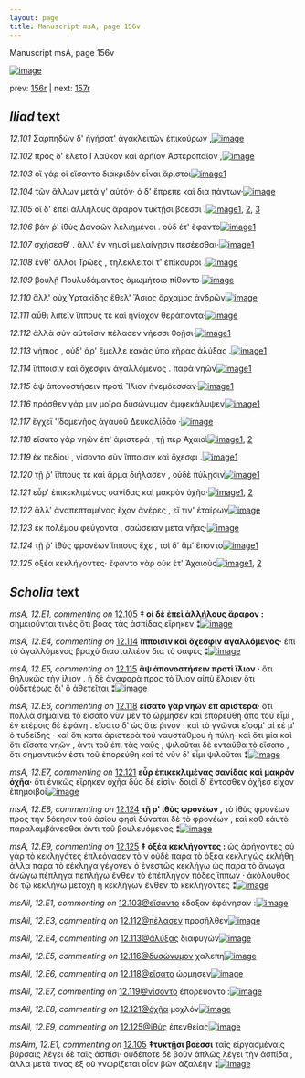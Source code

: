 ```yaml
---
layout: page
title: Manuscript msA, page 156v
---
```


Manuscript msA, page 156v

[![image](http://www.homermultitext.org/iipsrv?OBJ=IIP,1.0&FIF=/project/homer/pyramidal/deepzoom/hmt/vaimg/2017a/VA156VN_0658.tif&WID=100&CVT=JPEG)](http://www.homermultitext.org/ict2/?urn=urn:cite2:hmt:vaimg.2017a:VA156VN_0658)

prev:  [156r](../156r/) | next:  [157r](../157r/)

## *Iliad* text

*12.101* <a id="12.101"/> Σαρπηδὼν δ' ἡγήσατ' ἀγακλειτῶν ἐπικούρων ,[![image](http://www.homermultitext.org/iipsrv?OBJ=IIP,1.0&FIF=/project/homer/pyramidal/deepzoom/hmt/vaimg/2017a/VA156VN_0658.tif&RGN=0.5075,0.2156,0.3794,0.0285&WID=1000&CVT=JPEG)](http://www.homermultitext.org/ict2/?urn=urn:cite2:hmt:vaimg.2017a:VA156VN_0658@0.5075,0.2156,0.3794,0.0285)

*12.102* <a id="12.102"/> πρὸς δ' ἕλετο Γλαῦκον καὶ ἀρήϊον Ἀστεροπαῖον ,[![image](http://www.homermultitext.org/iipsrv?OBJ=IIP,1.0&FIF=/project/homer/pyramidal/deepzoom/hmt/vaimg/2017a/VA156VN_0658.tif&RGN=0.5036,0.239,0.3908,0.026&WID=1000&CVT=JPEG)](http://www.homermultitext.org/ict2/?urn=urn:cite2:hmt:vaimg.2017a:VA156VN_0658@0.5036,0.239,0.3908,0.026)

*12.103* <a id="12.103"/> οἳ γάρ οἱ εἴσαντο διακριδὸν εἶναι ἄριστοι[![image](http://www.homermultitext.org/iipsrv?OBJ=IIP,1.0&FIF=/project/homer/pyramidal/deepzoom/hmt/vaimg/2017a/VA156VN_0658.tif&RGN=0.5065,0.2602,0.3528,0.0211&WID=1000&CVT=JPEG)](http://www.homermultitext.org/ict2/?urn=urn:cite2:hmt:vaimg.2017a:VA156VN_0658@0.5065,0.2602,0.3528,0.0211)[1](#msAil_12.E1)

*12.104* <a id="12.104"/> τῶν ἄλλων μετά γ' αὐτόν· ὁ δ' ἔπρεπε καὶ δια πάντων·[![image](http://www.homermultitext.org/iipsrv?OBJ=IIP,1.0&FIF=/project/homer/pyramidal/deepzoom/hmt/vaimg/2017a/VA156VN_0658.tif&RGN=0.5075,0.2787,0.3994,0.0248&WID=1000&CVT=JPEG)](http://www.homermultitext.org/ict2/?urn=urn:cite2:hmt:vaimg.2017a:VA156VN_0658@0.5075,0.2787,0.3994,0.0248)

*12.105* <a id="12.105"/> οἳ δ' ἐπεὶ ἀλλήλους ἄραρον τυκτῇσι βόεσσι .[![image](http://www.homermultitext.org/iipsrv?OBJ=IIP,1.0&FIF=/project/homer/pyramidal/deepzoom/hmt/vaimg/2017a/VA156VN_0658.tif&RGN=0.5105,0.2968,0.3604,0.0225&WID=1000&CVT=JPEG)](http://www.homermultitext.org/ict2/?urn=urn:cite2:hmt:vaimg.2017a:VA156VN_0658@0.5105,0.2968,0.3604,0.0225)[1](#msA_12.E1), [2](#msAim_12.E1), [3](#msAil_12.E2)

*12.106* <a id="12.106"/> βάν ῥ' ἰ̈θὺς Δαναῶν λελιημένοι . οὐδ έτ' ἔφαντο[![image](http://www.homermultitext.org/iipsrv?OBJ=IIP,1.0&FIF=/project/homer/pyramidal/deepzoom/hmt/vaimg/2017a/VA156VN_0658.tif&RGN=0.505,0.3164,0.3991,0.0211&WID=1000&CVT=JPEG)](http://www.homermultitext.org/ict2/?urn=urn:cite2:hmt:vaimg.2017a:VA156VN_0658@0.505,0.3164,0.3991,0.0211)[1](#msA_12.E2)

*12.107* <a id="12.107"/> σχήσεσθ' . ἂλλ' ἐν νηυσὶ μελαίνῃσιν πεσέεσθαι·[![image](http://www.homermultitext.org/iipsrv?OBJ=IIP,1.0&FIF=/project/homer/pyramidal/deepzoom/hmt/vaimg/2017a/VA156VN_0658.tif&RGN=0.5069,0.3358,0.4018,0.0246&WID=1000&CVT=JPEG)](http://www.homermultitext.org/ict2/?urn=urn:cite2:hmt:vaimg.2017a:VA156VN_0658@0.5069,0.3358,0.4018,0.0246)[1](#msA_12.E3)

*12.108* <a id="12.108"/> ἔνθ' ἄλλοι Τρῶες , τηλεκλειτοί τ' ἐπίκουροι .[![image](http://www.homermultitext.org/iipsrv?OBJ=IIP,1.0&FIF=/project/homer/pyramidal/deepzoom/hmt/vaimg/2017a/VA156VN_0658.tif&RGN=0.502,0.359,0.3804,0.0198&WID=1000&CVT=JPEG)](http://www.homermultitext.org/ict2/?urn=urn:cite2:hmt:vaimg.2017a:VA156VN_0658@0.502,0.359,0.3804,0.0198)

*12.109* <a id="12.109"/> βουλῇ Πουλυδάμαντος ἀμωμήτοιο πίθοντο·[![image](http://www.homermultitext.org/iipsrv?OBJ=IIP,1.0&FIF=/project/homer/pyramidal/deepzoom/hmt/vaimg/2017a/VA156VN_0658.tif&RGN=0.5059,0.378,0.3804,0.0198&WID=1000&CVT=JPEG)](http://www.homermultitext.org/ict2/?urn=urn:cite2:hmt:vaimg.2017a:VA156VN_0658@0.5059,0.378,0.3804,0.0198)

*12.110* <a id="12.110"/> ἂλλ' οὐχ Υρτακίδης ἔθελ' Ἄσιος ὄρχαμος ἀνδρῶν[![image](http://www.homermultitext.org/iipsrv?OBJ=IIP,1.0&FIF=/project/homer/pyramidal/deepzoom/hmt/vaimg/2017a/VA156VN_0658.tif&RGN=0.5015,0.3945,0.4222,0.0228&WID=1000&CVT=JPEG)](http://www.homermultitext.org/ict2/?urn=urn:cite2:hmt:vaimg.2017a:VA156VN_0658@0.5015,0.3945,0.4222,0.0228)

*12.111* <a id="12.111"/> αὖθι λιπεῖν ἵππους τε καὶ ἡνίοχον θεράποντα·[![image](http://www.homermultitext.org/iipsrv?OBJ=IIP,1.0&FIF=/project/homer/pyramidal/deepzoom/hmt/vaimg/2017a/VA156VN_0658.tif&RGN=0.501,0.4143,0.4222,0.0198&WID=1000&CVT=JPEG)](http://www.homermultitext.org/ict2/?urn=urn:cite2:hmt:vaimg.2017a:VA156VN_0658@0.501,0.4143,0.4222,0.0198)

*12.112* <a id="12.112"/> ἀλλὰ σύν αὐτοῖσιν πέλασεν νήεσσι θοῇσι·[![image](http://www.homermultitext.org/iipsrv?OBJ=IIP,1.0&FIF=/project/homer/pyramidal/deepzoom/hmt/vaimg/2017a/VA156VN_0658.tif&RGN=0.502,0.4314,0.3605,0.0232&WID=1000&CVT=JPEG)](http://www.homermultitext.org/ict2/?urn=urn:cite2:hmt:vaimg.2017a:VA156VN_0658@0.502,0.4314,0.3605,0.0232)[1](#msAil_12.E3)

*12.113* <a id="12.113"/> νήπιος , οὐδ' άρ' ἔμελλε κακὰς ὑπο κῆρας ἀλύξας .[![image](http://www.homermultitext.org/iipsrv?OBJ=IIP,1.0&FIF=/project/homer/pyramidal/deepzoom/hmt/vaimg/2017a/VA156VN_0658.tif&RGN=0.5035,0.4509,0.4366,0.0232&WID=1000&CVT=JPEG)](http://www.homermultitext.org/ict2/?urn=urn:cite2:hmt:vaimg.2017a:VA156VN_0658@0.5035,0.4509,0.4366,0.0232)[1](#msAil_12.E4)

*12.114* <a id="12.114"/> ἵ̈πποισιν καὶ ὄχεσφιν ἀγαλλόμενος . παρὰ νηῶν[![image](http://www.homermultitext.org/iipsrv?OBJ=IIP,1.0&FIF=/project/homer/pyramidal/deepzoom/hmt/vaimg/2017a/VA156VN_0658.tif&RGN=0.502,0.4699,0.3993,0.0232&WID=1000&CVT=JPEG)](http://www.homermultitext.org/ict2/?urn=urn:cite2:hmt:vaimg.2017a:VA156VN_0658@0.502,0.4699,0.3993,0.0232)[1](#msA_12.E4)

*12.115* <a id="12.115"/> ὰψ ἀπονοστήσειν προτὶ Ἲ̈λιον ἠνεμόεσσαν·[![image](http://www.homermultitext.org/iipsrv?OBJ=IIP,1.0&FIF=/project/homer/pyramidal/deepzoom/hmt/vaimg/2017a/VA156VN_0658.tif&RGN=0.4955,0.4882,0.3918,0.0213&WID=1000&CVT=JPEG)](http://www.homermultitext.org/ict2/?urn=urn:cite2:hmt:vaimg.2017a:VA156VN_0658@0.4955,0.4882,0.3918,0.0213)[1](#msA_12.E5)

*12.116* <a id="12.116"/> πρόσθεν γάρ μιν μοῖρα δυσώνυμον ἀμφεκάλυψεν[![image](http://www.homermultitext.org/iipsrv?OBJ=IIP,1.0&FIF=/project/homer/pyramidal/deepzoom/hmt/vaimg/2017a/VA156VN_0658.tif&RGN=0.5015,0.5061,0.4399,0.0249&WID=1000&CVT=JPEG)](http://www.homermultitext.org/ict2/?urn=urn:cite2:hmt:vaimg.2017a:VA156VN_0658@0.5015,0.5061,0.4399,0.0249)[1](#msAil_12.E5)

*12.117* <a id="12.117"/> ἔγχεϊ '̈Ιδομενῆος ἀγαυοῦ Δευκαλίδᾱο ·[![image](http://www.homermultitext.org/iipsrv?OBJ=IIP,1.0&FIF=/project/homer/pyramidal/deepzoom/hmt/vaimg/2017a/VA156VN_0658.tif&RGN=0.5015,0.5283,0.3557,0.0222&WID=1000&CVT=JPEG)](http://www.homermultitext.org/ict2/?urn=urn:cite2:hmt:vaimg.2017a:VA156VN_0658@0.5015,0.5283,0.3557,0.0222)

*12.118* <a id="12.118"/> εἴσατο γὰρ νηῶν ἐπ' ἀριστερά , τῇ περ Ἀχαιοὶ[![image](http://www.homermultitext.org/iipsrv?OBJ=IIP,1.0&FIF=/project/homer/pyramidal/deepzoom/hmt/vaimg/2017a/VA156VN_0658.tif&RGN=0.504,0.5476,0.3958,0.0211&WID=1000&CVT=JPEG)](http://www.homermultitext.org/ict2/?urn=urn:cite2:hmt:vaimg.2017a:VA156VN_0658@0.504,0.5476,0.3958,0.0211)[1](#msAil_12.E6), [2](#msA_12.E6)

*12.119* <a id="12.119"/> ἐκ πεδίου , νίσοντο σὺν ἵπποισιν καὶ ὄχεσφι .[![image](http://www.homermultitext.org/iipsrv?OBJ=IIP,1.0&FIF=/project/homer/pyramidal/deepzoom/hmt/vaimg/2017a/VA156VN_0658.tif&RGN=0.5035,0.5656,0.3983,0.0211&WID=1000&CVT=JPEG)](http://www.homermultitext.org/ict2/?urn=urn:cite2:hmt:vaimg.2017a:VA156VN_0658@0.5035,0.5656,0.3983,0.0211)[1](#msAil_12.E7)

*12.120* <a id="12.120"/> τῇ ῥ' ἵ̈ππους τε καὶ ἅρμα διήλασεν , οὐδὲ πύλῃσιν[![image](http://www.homermultitext.org/iipsrv?OBJ=IIP,1.0&FIF=/project/homer/pyramidal/deepzoom/hmt/vaimg/2017a/VA156VN_0658.tif&RGN=0.504,0.5856,0.4254,0.0211&WID=1000&CVT=JPEG)](http://www.homermultitext.org/ict2/?urn=urn:cite2:hmt:vaimg.2017a:VA156VN_0658@0.504,0.5856,0.4254,0.0211)[1](#msAim_12.E2)

*12.121* <a id="12.121"/> εὗρ' ἐπικεκλιμένας σανίδας καὶ μακρὸν ὀχῆα·[![image](http://www.homermultitext.org/iipsrv?OBJ=IIP,1.0&FIF=/project/homer/pyramidal/deepzoom/hmt/vaimg/2017a/VA156VN_0658.tif&RGN=0.507,0.6041,0.4169,0.0211&WID=1000&CVT=JPEG)](http://www.homermultitext.org/ict2/?urn=urn:cite2:hmt:vaimg.2017a:VA156VN_0658@0.507,0.6041,0.4169,0.0211)[1](#msA_12.E7), [2](#msAil_12.E8)

*12.122* <a id="12.122"/> ἂλλ' ἀναπεπταμένας ἔχον ἀνέρες , εἴ τιν' ἑταίρων[![image](http://www.homermultitext.org/iipsrv?OBJ=IIP,1.0&FIF=/project/homer/pyramidal/deepzoom/hmt/vaimg/2017a/VA156VN_0658.tif&RGN=0.505,0.6214,0.4234,0.0249&WID=1000&CVT=JPEG)](http://www.homermultitext.org/ict2/?urn=urn:cite2:hmt:vaimg.2017a:VA156VN_0658@0.505,0.6214,0.4234,0.0249)

*12.123* <a id="12.123"/> ἐκ πολέμου φεύγοντα , σαώσειαν μετα νῆας·[![image](http://www.homermultitext.org/iipsrv?OBJ=IIP,1.0&FIF=/project/homer/pyramidal/deepzoom/hmt/vaimg/2017a/VA156VN_0658.tif&RGN=0.506,0.644,0.4234,0.0185&WID=1000&CVT=JPEG)](http://www.homermultitext.org/ict2/?urn=urn:cite2:hmt:vaimg.2017a:VA156VN_0658@0.506,0.644,0.4234,0.0185)

*12.124* <a id="12.124"/> τῇ ῥ' ἰ̈θὺς φρονέων ἵππους ἔχε , τοὶ δ' ἅμ' ἕποντο[![image](http://www.homermultitext.org/iipsrv?OBJ=IIP,1.0&FIF=/project/homer/pyramidal/deepzoom/hmt/vaimg/2017a/VA156VN_0658.tif&RGN=0.5035,0.658,0.4319,0.0237&WID=1000&CVT=JPEG)](http://www.homermultitext.org/ict2/?urn=urn:cite2:hmt:vaimg.2017a:VA156VN_0658@0.5035,0.658,0.4319,0.0237)[1](#msA_12.E8)

*12.125* <a id="12.125"/> ὀξέα κεκλήγοντες· ἔφαντο γὰρ οὐκ έτ' Ἀχαιοὺς[![image](http://www.homermultitext.org/iipsrv?OBJ=IIP,1.0&FIF=/project/homer/pyramidal/deepzoom/hmt/vaimg/2017a/VA156VN_0658.tif&RGN=0.504,0.6772,0.4319,0.0362&WID=1000&CVT=JPEG)](http://www.homermultitext.org/ict2/?urn=urn:cite2:hmt:vaimg.2017a:VA156VN_0658@0.504,0.6772,0.4319,0.0362)[1](#msA_12.E9), [2](#msAil_12.E9)

## *Scholia* text

*msA, 12.E1, commenting on* [12.105](#12.105)  <a id="msA_12.E1"/> **‡ οἱ δὲ ἐπεὶ ἀλλήλους ἄραρον :** σημειοῦνται τινὲς ὅτι βόας τὰς ἀσπίδας εἴρηκεν ⁑[![image](http://www.homermultitext.org/iipsrv?OBJ=IIP,1.0&FIF=/project/homer/pyramidal/deepzoom/hmt/vaimg/2017a/VA156VN_0658.tif&RGN=0.2471,0.2255,0.2006,0.0413&WID=1000&CVT=JPEG)](http://www.homermultitext.org/ict2/?urn=urn:cite2:hmt:vaimg.2017a:VA156VN_0658@0.2471,0.2255,0.2006,0.0413)

*msA, 12.E4, commenting on* [12.114](#12.114)  <a id="msA_12.E4"/> **ἵπποισιν καὶ ὄχεσφιν ἀγαλλόμενος·** ἐπι τὸ ἀγαλλόμενος βραχὺ διασταλτέον δια τὸ σαφὲς ⁑[![image](http://www.homermultitext.org/iipsrv?OBJ=IIP,1.0&FIF=/project/homer/pyramidal/deepzoom/hmt/vaimg/2017a/VA156VN_0658.tif&RGN=0.2407,0.3797,0.2077,0.0251&WID=1000&CVT=JPEG)](http://www.homermultitext.org/ict2/?urn=urn:cite2:hmt:vaimg.2017a:VA156VN_0658@0.2407,0.3797,0.2077,0.0251)

*msA, 12.E5, commenting on* [12.115](#12.115)  <a id="msA_12.E5"/> **ἂψ ἀπονοστήσειν προτὶ ἴ̈λιον ·** ὅτι θηλυκῶς τὴν ἰλιον . ἡ δὲ ἀναφορὰ προς τὸ ἴλιον αἰπὺ ἕλοιεν ὅτι οὐδετέρως δι' ὃ ἀθετεῖται ⁑[![image](http://www.homermultitext.org/iipsrv?OBJ=IIP,1.0&FIF=/project/homer/pyramidal/deepzoom/hmt/vaimg/2017a/VA156VN_0658.tif&RGN=0.2372,0.4024,0.2172,0.0351&WID=1000&CVT=JPEG)](http://www.homermultitext.org/ict2/?urn=urn:cite2:hmt:vaimg.2017a:VA156VN_0658@0.2372,0.4024,0.2172,0.0351)

*msA, 12.E6, commenting on* [12.118](#12.118)  <a id="msA_12.E6"/> **εἴσατο γὰρ νηῶν ἐπ αριστερὰ·** ὅτι πολλὰ σημαίνει τὸ εἴσατο νῦν μὲν τὸ ὥρμησεν καὶ ἐπορεύθη ἀπο τοῦ εἶμὶ , ἐν ετέροις δὲ ἐφάνη . εἴσατο δ' ὡς ὅτε ῥινον · καὶ τὸ γνῶναι εἴσομ' αί κέ μ' ὁ τυδείδης · καὶ ὅτι κατα ἀριστερὰ τοῦ ναυστάθμου ἡ πύλη· καὶ ὅτι μία καὶ ὅτι εἴσατο νηῶν , ἀντι τοῦ ἐπι τὰς ναῦς , ψιλοῦται δὲ ἐνταῦθα τὸ εἴσατο , ὅτι σημαντικόν ἐστι τοῦ ἐπορεύθη καὶ τὸ νῦν δ' εἶμι ψιλοῦται ⁑[![image](http://www.homermultitext.org/iipsrv?OBJ=IIP,1.0&FIF=/project/homer/pyramidal/deepzoom/hmt/vaimg/2017a/VA156VN_0658.tif&RGN=0.2372,0.4368,0.2172,0.1175&WID=1000&CVT=JPEG)](http://www.homermultitext.org/ict2/?urn=urn:cite2:hmt:vaimg.2017a:VA156VN_0658@0.2372,0.4368,0.2172,0.1175)

*msA, 12.E7, commenting on* [12.121](#12.121)  <a id="msA_12.E7"/> **εὗρ ἐπικεκλιμένας σανίδας καὶ μακρὸν ὀχῆα·** ὅτι ἑνικῶς εἴρηκεν ὀχῆα δύο δέ εἰσὶν· δοιοῖ δ' ἔντοσθεν ὀχῆεσ εἶχον ἐπημοιβοί[![image](http://www.homermultitext.org/iipsrv?OBJ=IIP,1.0&FIF=/project/homer/pyramidal/deepzoom/hmt/vaimg/2017a/VA156VN_0658.tif&RGN=0.2355,0.5511,0.2172,0.0505&WID=1000&CVT=JPEG)](http://www.homermultitext.org/ict2/?urn=urn:cite2:hmt:vaimg.2017a:VA156VN_0658@0.2355,0.5511,0.2172,0.0505)

*msA, 12.E8, commenting on* [12.124](#12.124)  <a id="msA_12.E8"/> **τῇ ρ' ἰθὺς φρονέων ,** τὸ ἰθὺς φρονέων προς τὴν δόκησιν τοῦ ἀσίου φησὶ δύναται δὲ τὸ φρονέων , καὶ καθ εἀυτὸ παραλαμβάνεσθαι ἀντι τοῦ βουλευόμενος ⁑[![image](http://www.homermultitext.org/iipsrv?OBJ=IIP,1.0&FIF=/project/homer/pyramidal/deepzoom/hmt/vaimg/2017a/VA156VN_0658.tif&RGN=0.2465,0.5973,0.2002,0.0661&WID=1000&CVT=JPEG)](http://www.homermultitext.org/ict2/?urn=urn:cite2:hmt:vaimg.2017a:VA156VN_0658@0.2465,0.5973,0.2002,0.0661)

*msA, 12.E9, commenting on* [12.125](#12.125)  <a id="msA_12.E9"/> **‡ ὀξέα κεκλήγοντες :** ὡς ἀρήγοντες οὐ γὰρ τὸ κεκληγότες ἐπλεόνασεν τὸ ν οὐδὲ παρα τὸ ὀξεα κεκληγώς ἐκλήθη ἀλλα παρα τὸ κέκληγα γέγονεν ὁ ἐνεστῶς κεκλήγω ὡς παρα τὸ ἄνωγα ἀνώγω πέπληγα πεπλήγω ἔνθεν τὸ ἐπέπληγον πόδες ἵππων · ἀκόλουθος δὲ τῷ κεκλήγω μετοχὴ ἡ κεκλήγων ἔνθεν τὸ κεκλήγοντες ⁑[![image](http://www.homermultitext.org/iipsrv?OBJ=IIP,1.0&FIF=/project/homer/pyramidal/deepzoom/hmt/vaimg/2017a/VA156VN_0658.tif&RGN=0.2781,0.7274,0.6697,0.0532&WID=1000&CVT=JPEG)](http://www.homermultitext.org/ict2/?urn=urn:cite2:hmt:vaimg.2017a:VA156VN_0658@0.2781,0.7274,0.6697,0.0532)

*msAil, 12.E1, commenting on* [12.103@εἴσαντο](#12.103@εἴσαντο)  <a id="msAil_12.E1"/> έδοξαν ἐφάνησαν :[![image](http://www.homermultitext.org/iipsrv?OBJ=IIP,1.0&FIF=/project/homer/pyramidal/deepzoom/hmt/vaimg/2017a/VA156VN_0658.tif&RGN=0.6049,0.2559,0.089,0.0131&WID=1000&CVT=JPEG)](http://www.homermultitext.org/ict2/?urn=urn:cite2:hmt:vaimg.2017a:VA156VN_0658@0.6049,0.2559,0.089,0.0131)

*msAil, 12.E3, commenting on* [12.112@πέλασεν](#12.112@πέλασεν)  <a id="msAil_12.E3"/> προσῆλθεν[![image](http://www.homermultitext.org/iipsrv?OBJ=IIP,1.0&FIF=/project/homer/pyramidal/deepzoom/hmt/vaimg/2017a/VA156VN_0658.tif&RGN=0.6848,0.4289,0.0504,0.0113&WID=1000&CVT=JPEG)](http://www.homermultitext.org/ict2/?urn=urn:cite2:hmt:vaimg.2017a:VA156VN_0658@0.6848,0.4289,0.0504,0.0113)

*msAil, 12.E4, commenting on* [12.113@ἀλύξας](#12.113@ἀλύξας)  <a id="msAil_12.E4"/> διαφυγών[![image](http://www.homermultitext.org/iipsrv?OBJ=IIP,1.0&FIF=/project/homer/pyramidal/deepzoom/hmt/vaimg/2017a/VA156VN_0658.tif&RGN=0.8903,0.4427,0.045,0.0133&WID=1000&CVT=JPEG)](http://www.homermultitext.org/ict2/?urn=urn:cite2:hmt:vaimg.2017a:VA156VN_0658@0.8903,0.4427,0.045,0.0133)

*msAil, 12.E5, commenting on* [12.116@δυσώνυμον](#12.116@δυσώνυμον)  <a id="msAil_12.E5"/> χαλεπη[![image](http://www.homermultitext.org/iipsrv?OBJ=IIP,1.0&FIF=/project/homer/pyramidal/deepzoom/hmt/vaimg/2017a/VA156VN_0658.tif&RGN=0.7491,0.5039,0.0374,0.0111&WID=1000&CVT=JPEG)](http://www.homermultitext.org/ict2/?urn=urn:cite2:hmt:vaimg.2017a:VA156VN_0658@0.7491,0.5039,0.0374,0.0111)

*msAil, 12.E6, commenting on* [12.118@εἴσατο](#12.118@εἴσατο)  <a id="msAil_12.E6"/> ώρμησεν[![image](http://www.homermultitext.org/iipsrv?OBJ=IIP,1.0&FIF=/project/homer/pyramidal/deepzoom/hmt/vaimg/2017a/VA156VN_0658.tif&RGN=0.5426,0.5432,0.0455,0.0152&WID=1000&CVT=JPEG)](http://www.homermultitext.org/ict2/?urn=urn:cite2:hmt:vaimg.2017a:VA156VN_0658@0.5426,0.5432,0.0455,0.0152)

*msAil, 12.E7, commenting on* [12.119@νίσοντο](#12.119@νίσοντο)  <a id="msAil_12.E7"/> ἐπορεύοντο :[![image](http://www.homermultitext.org/iipsrv?OBJ=IIP,1.0&FIF=/project/homer/pyramidal/deepzoom/hmt/vaimg/2017a/VA156VN_0658.tif&RGN=0.6279,0.5602,0.0584,0.0139&WID=1000&CVT=JPEG)](http://www.homermultitext.org/ict2/?urn=urn:cite2:hmt:vaimg.2017a:VA156VN_0658@0.6279,0.5602,0.0584,0.0139)

*msAil, 12.E8, commenting on* [12.121@ὀχῆα](#12.121@ὀχῆα)  <a id="msAil_12.E8"/> μοχλόν[![image](http://www.homermultitext.org/iipsrv?OBJ=IIP,1.0&FIF=/project/homer/pyramidal/deepzoom/hmt/vaimg/2017a/VA156VN_0658.tif&RGN=0.8874,0.5992,0.0341,0.0108&WID=1000&CVT=JPEG)](http://www.homermultitext.org/ict2/?urn=urn:cite2:hmt:vaimg.2017a:VA156VN_0658@0.8874,0.5992,0.0341,0.0108)

*msAil, 12.E9, commenting on* [12.125@ἰ̈θὺς](#12.125@ἰ̈θὺς)  <a id="msAil_12.E9"/> ἐπενθείας[![image](http://www.homermultitext.org/iipsrv?OBJ=IIP,1.0&FIF=/project/homer/pyramidal/deepzoom/hmt/vaimg/2017a/VA156VN_0658.tif&RGN=0.5612,0.6542,0.0515,0.0145&WID=1000&CVT=JPEG)](http://www.homermultitext.org/ict2/?urn=urn:cite2:hmt:vaimg.2017a:VA156VN_0658@0.5612,0.6542,0.0515,0.0145)

*msAim, 12.E1, commenting on* [12.105](#12.105)  <a id="msAim_12.E1"/> **‡τυκτῇσι βοεσσι** ταῖς εἰργασμέναις βύρσαις λέγει δὲ ταῖς ἀσπίσι· οὐδέποτε δὲ βοῦν ἁπλῶς λέγει τὴν ἀσπίδα , ἀλλα μετά τινος ἐξ οὑ γνωρίζεται οἷον βῶν ἀζαλέην ⁑[![image](http://www.homermultitext.org/iipsrv?OBJ=IIP,1.0&FIF=/project/homer/pyramidal/deepzoom/hmt/vaimg/2017a/VA156VN_0658.tif&RGN=0.4404,0.2908,0.0641,0.1007&WID=1000&CVT=JPEG)](http://www.homermultitext.org/ict2/?urn=urn:cite2:hmt:vaimg.2017a:VA156VN_0658@0.4404,0.2908,0.0641,0.1007)